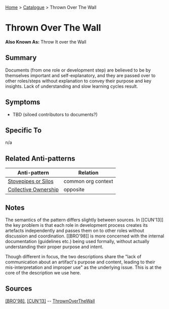 [Home](../README.md) > [Catalogue](../Antipatterns_catalogue.md) > Thrown Over The Wall


# Thrown Over The Wall

**Also Known As:** Throw It over the Wall


## Summary

Documents (from one role or development step) are believed to be by themselves important and self-explanatory, and they are passed over to other roles/steps without explanation to convey their purpose and key insights.  Lack of understanding and slow learning cycles result.


## Symptoms

 - TBD (siloed contributors to documents?)

## Specific To

n/a

## Related Anti-patterns

|Anti-pattern  | Relation |
|--|--|
| [Stovepipes or Silos](Stovepipe_Or_Silos.md) | common org context |
| [Collective Ownership](Collective_Ownership.md) | opposite |

## Notes

The semantics of the pattern differs slightly between sources.  In [[CUN'13]] the key problem is that each role in development process creates its artefacts independently and passes them on to other roles without discussion and coordination.  [[BRO'98]] is more concerned with the internal documentation (guidelines etc.) being used formally, without actually understanding their proper purpose and intent.  

Though different in focus, the two descriptions share the "lack of communication about an artifact's purpose and content, leading to their mis-interpretation and improper use" as the underlying issue.  This is at the core of the description we use here.

## Sources

[[BRO'98]](../References.md), [[CUN'13]](../References.md) -- [ThrownOverTheWall](http://wiki.c2.com/?ThrownOverTheWall)
